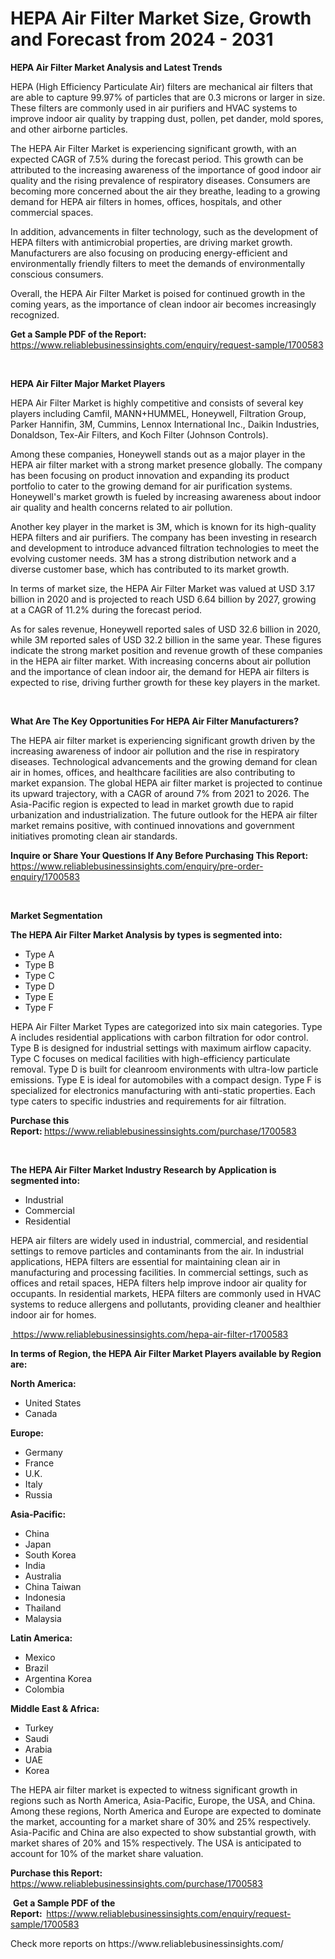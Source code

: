 <p><h1>HEPA Air Filter Market Size, Growth and Forecast from 2024 - 2031</h1></p><p><strong>HEPA Air Filter Market Analysis and Latest Trends</strong></p>
<p><p>HEPA (High Efficiency Particulate Air) filters are mechanical air filters that are able to capture 99.97% of particles that are 0.3 microns or larger in size. These filters are commonly used in air purifiers and HVAC systems to improve indoor air quality by trapping dust, pollen, pet dander, mold spores, and other airborne particles.</p><p>The HEPA Air Filter Market is experiencing significant growth, with an expected CAGR of 7.5% during the forecast period. This growth can be attributed to the increasing awareness of the importance of good indoor air quality and the rising prevalence of respiratory diseases. Consumers are becoming more concerned about the air they breathe, leading to a growing demand for HEPA air filters in homes, offices, hospitals, and other commercial spaces.</p><p>In addition, advancements in filter technology, such as the development of HEPA filters with antimicrobial properties, are driving market growth. Manufacturers are also focusing on producing energy-efficient and environmentally friendly filters to meet the demands of environmentally conscious consumers.</p><p>Overall, the HEPA Air Filter Market is poised for continued growth in the coming years, as the importance of clean indoor air becomes increasingly recognized.</p></p>
<p><strong>Get a Sample PDF of the Report:&nbsp;</strong> <a href="https://www.reliablebusinessinsights.com/enquiry/request-sample/1700583">https://www.reliablebusinessinsights.com/enquiry/request-sample/1700583</a></p>
<p>&nbsp;</p>
<p><strong>HEPA Air Filter Major Market Players</strong></p>
<p><p>HEPA Air Filter Market is highly competitive and consists of several key players including Camfil, MANN+HUMMEL, Honeywell, Filtration Group, Parker Hannifin, 3M, Cummins, Lennox International Inc., Daikin Industries, Donaldson, Tex-Air Filters, and Koch Filter (Johnson Controls).</p><p>Among these companies, Honeywell stands out as a major player in the HEPA air filter market with a strong market presence globally. The company has been focusing on product innovation and expanding its product portfolio to cater to the growing demand for air purification systems. Honeywell's market growth is fueled by increasing awareness about indoor air quality and health concerns related to air pollution.</p><p>Another key player in the market is 3M, which is known for its high-quality HEPA filters and air purifiers. The company has been investing in research and development to introduce advanced filtration technologies to meet the evolving customer needs. 3M has a strong distribution network and a diverse customer base, which has contributed to its market growth.</p><p>In terms of market size, the HEPA Air Filter Market was valued at USD 3.17 billion in 2020 and is projected to reach USD 6.64 billion by 2027, growing at a CAGR of 11.2% during the forecast period.</p><p>As for sales revenue, Honeywell reported sales of USD 32.6 billion in 2020, while 3M reported sales of USD 32.2 billion in the same year. These figures indicate the strong market position and revenue growth of these companies in the HEPA air filter market. With increasing concerns about air pollution and the importance of clean indoor air, the demand for HEPA air filters is expected to rise, driving further growth for these key players in the market.</p></p>
<p>&nbsp;</p>
<p><strong>What Are The Key Opportunities For HEPA Air Filter Manufacturers?</strong></p>
<p><p>The HEPA air filter market is experiencing significant growth driven by the increasing awareness of indoor air pollution and the rise in respiratory diseases. Technological advancements and the growing demand for clean air in homes, offices, and healthcare facilities are also contributing to market expansion. The global HEPA air filter market is projected to continue its upward trajectory, with a CAGR of around 7% from 2021 to 2026. The Asia-Pacific region is expected to lead in market growth due to rapid urbanization and industrialization. The future outlook for the HEPA air filter market remains positive, with continued innovations and government initiatives promoting clean air standards.</p></p>
<p><strong>Inquire or Share Your Questions If Any Before Purchasing This Report:</strong> <a href="https://www.reliablebusinessinsights.com/enquiry/pre-order-enquiry/1700583">https://www.reliablebusinessinsights.com/enquiry/pre-order-enquiry/1700583</a></p>
<p>&nbsp;</p>
<p><strong>Market Segmentation</strong></p>
<p><strong>The HEPA Air Filter Market Analysis by types is segmented into:</strong></p>
<p><ul><li>Type A</li><li>Type B</li><li>Type C</li><li>Type D</li><li>Type E</li><li>Type F</li></ul></p>
<p><p>HEPA Air Filter Market Types are categorized into six main categories. Type A includes residential applications with carbon filtration for odor control. Type B is designed for industrial settings with maximum airflow capacity. Type C focuses on medical facilities with high-efficiency particulate removal. Type D is built for cleanroom environments with ultra-low particle emissions. Type E is ideal for automobiles with a compact design. Type F is specialized for electronics manufacturing with anti-static properties. Each type caters to specific industries and requirements for air filtration.</p></p>
<p><strong>Purchase this Report:&nbsp;</strong><a href="https://www.reliablebusinessinsights.com/purchase/1700583">https://www.reliablebusinessinsights.com/purchase/1700583</a></p>
<p>&nbsp;</p>
<p><strong>The HEPA Air Filter Market Industry Research by Application is segmented into:</strong></p>
<p><ul><li>Industrial</li><li>Commercial</li><li>Residential</li></ul></p>
<p><p>HEPA air filters are widely used in industrial, commercial, and residential settings to remove particles and contaminants from the air. In industrial applications, HEPA filters are essential for maintaining clean air in manufacturing and processing facilities. In commercial settings, such as offices and retail spaces, HEPA filters help improve indoor air quality for occupants. In residential markets, HEPA filters are commonly used in HVAC systems to reduce allergens and pollutants, providing cleaner and healthier indoor air for homes.</p></p>
<p><a href="https://www.reliablebusinessinsights.com/hepa-air-filter-r1700583">&nbsp;https://www.reliablebusinessinsights.com/hepa-air-filter-r1700583</a></p>
<p><strong>In terms of Region, the HEPA Air Filter Market Players available by Region are:</strong></p>
<p>
    <p> <strong> North America: </strong>
        <ul>
            <li>United States</li>
            <li>Canada</li>
        </ul>
        </p> 
    <p> <strong> Europe: </strong>
        <ul>
            <li>Germany</li>
            <li>France</li>
            <li>U.K.</li>
            <li>Italy</li>
            <li>Russia</li>
        </ul>
        </p> 
    <p> <strong> Asia-Pacific: </strong>
        <ul>
            <li>China</li>
            <li>Japan</li>
            <li>South Korea</li>
            <li>India</li>
            <li>Australia</li>
            <li>China Taiwan</li>
            <li>Indonesia</li>
            <li>Thailand</li>
            <li>Malaysia</li>
        </ul>
        </p> 
    <p> <strong> Latin America: </strong>
        <ul>
            <li>Mexico</li>
            <li>Brazil</li>
            <li>Argentina Korea</li>
            <li>Colombia</li>
        </ul>
        </p> 
    <p> <strong> Middle East & Africa: </strong>
        <ul>
            <li>Turkey</li>
            <li>Saudi</li>
            <li>Arabia</li>
            <li>UAE</li>
            <li>Korea</li>
        </ul>
    </p>
    </p>
<p><p>The HEPA air filter market is expected to witness significant growth in regions such as North America, Asia-Pacific, Europe, the USA, and China. Among these regions, North America and Europe are expected to dominate the market, accounting for a market share of 30% and 25% respectively. Asia-Pacific and China are also expected to show substantial growth, with market shares of 20% and 15% respectively. The USA is anticipated to account for 10% of the market share valuation.</p></p>
<p><strong>Purchase this Report: </strong><a href="https://www.reliablebusinessinsights.com/purchase/1700583">https://www.reliablebusinessinsights.com/purchase/1700583</a></p>
<p>&nbsp;<strong>Get a Sample PDF of the Report:&nbsp;&nbsp;</strong><a href="https://www.reliablebusinessinsights.com/enquiry/request-sample/1700583">https://www.reliablebusinessinsights.com/enquiry/request-sample/1700583</a></p>
<p><strong></strong></p>
<p>Check more reports on https://www.reliablebusinessinsights.com/</p>
